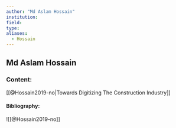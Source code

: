```yaml
---
author: "Md Aslam Hossain"
institution:
field:
type:
aliases:
  - Hossain
---
```


## Md Aslam Hossain

### Content:
[[@Hossain2019-no|Towards Digitizing The Construction Industry]]

#### Bibliography:

![[@Hossain2019-no]]